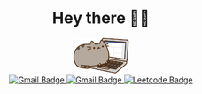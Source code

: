 <!-- <table>
<tr>
</tr>
<tr>
<td>
    <img src="background.png"  width="150%"/>
</td>
<td>
    I’m an Artificial Intelligence Engineering
    student, passionate about
    programming and its various tools to
    facilitate problem solving. </br>
    Currently a
    student at Universidad Panamericana
    with a profesional objective based on
    software development and
    research 👩🏽‍💻
</td>
</tr>
</table> -->
<center>
<h1> Hey there 👋🏽 </h1>
<div id="header" align="center">
  <img src="https://github.com/saracarolina12/saracarolina12/blob/master/computer.gif" width="100"/>
</div>
<div id="badges">
  <a href="https://www.linkedin.com/in/sara-carolina/">
    <img src="https://img.shields.io/badge/LinkedIn-blue?style=for-the-badge&logo=linkedin&logoColor=white" alt="Gmail Badge"/>
  </a>
  <a href="mailto:saracarogode@gmail.com">
    <img src="https://img.shields.io/badge/Gmail-D14836?style=for-the-badge&logo=gmail&logoColor=white
" alt="Gmail Badge"/>
  </a>
  <a href="https://leetcode.com/0226594/">
    <img src="https://img.shields.io/badge/LeetCode-000000?style=for-the-badge&logo=LeetCode&logoColor=#d16c06" alt="Leetcode Badge"/>
  </a>
</div>
</center>

<!-- ![LeetCode](https://img.shields.io/badge/LeetCode-000000?style=for-the-badge&logo=LeetCode&logoColor=#d16c06) -->
